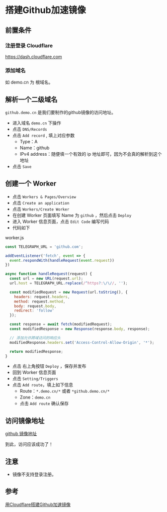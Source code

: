 # 搭建Github加速镜像

## 前置条件

### 注册登录 Cloudflare

https://dash.cloudflare.com

### 添加域名

如 demo.cn 为 根域名。

## 解析一个二级域名

`github.demo.cn` 是我们要制作的github镜像的访问地址。

- 进入域名 `demo.cn` 下操作
- 点击 `DNS/Records`
- 点击 `Add record` , 填上对应参数
  - Type：A
  - Name：github
  - IPv4 address：随便填一个有效的 ip 地址即可，因为不会真的解析到这个地址
- 点击 `Save`

## 创建一个 Worker

- 点击 `Workers & Pages/Overview`
- 点击 `Create an application`
- 点击 `Workers/Create Worker`
- 在创建 Worker 页面填写 Name 为 `github` ，然后点击 `Deploy`
- 进入 Worker 信息页面，点击 `Edit Code` 编写代码
- 代码如下

worker.js
```js
const TELEGRAPH_URL = 'github.com';

addEventListener('fetch', event => {
  event.respondWith(handleRequest(event.request))
})

async function handleRequest(request) {
  const url = new URL(request.url);
  url.host = TELEGRAPH_URL.replace(/^https?:\/\//, '');

  const modifiedRequest = new Request(url.toString(), {
    headers: request.headers,
    method: request.method,
    body: request.body,
    redirect: 'follow'
  });

  const response = await fetch(modifiedRequest);
  const modifiedResponse = new Response(response.body, response);

  // 添加允许跨域访问的响应头
  modifiedResponse.headers.set('Access-Control-Allow-Origin', '*');

  return modifiedResponse;
}
```

- 点击 右上角按钮 `Deploy` ，保存并发布
- 回到 Worker 信息页面
- 点击 `Setting/Triggers`
- 点击 `Add route`，填上如下信息
  - Route：`*.demo.cn/*` 或者 `*github.demo.cn/*`
  - Zone：`demo.cn`
  - 点击 `Add route` 确认保存

## 访问镜像地址

[github 镜像地址](https://github.demo.cn)

到此，访问应该成功了！

## 注意

- 镜像不支持登录注册。

## 参考

[用Cloudflare搭建Github加速镜像](https://zhuanlan.zhihu.com/p/687822231)